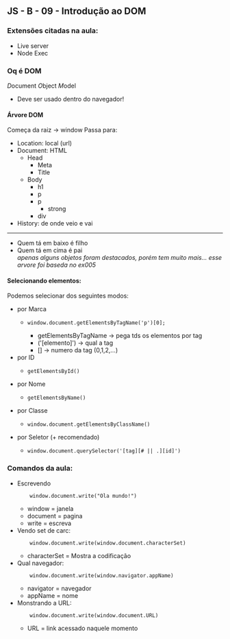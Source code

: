 ## JS - B - 09 - Introdução ao DOM

### Extensões citadas na aula:
* Live server 
* Node Exec
### Oq é DOM
*D*ocument
*O*bject
*M*odel

* Deve ser usado dentro do navegador!
#### Árvore DOM
Começa da raiz -> window
Passa para: 
<ul>
        <li>Location: local (url)</li>
        <li>Document: HTML
            <ul>
                <li>Head
                    <ul>
                        <li>Meta</li>
                        <li>Title</li>
                    </ul>
                </li>
                <li>Body
                    <ul>
                        <li>h1</li>
                        <li>p</li>
                        <li>p
                            <ul>
                                <li>strong</li>
                            </ul>
                        </li>
                        <li>div</li>
                    </ul>
                </li>
            </ul>
        </li>
        <li>History: de onde veio e vai</li>
</ul>

---
* Quem tá em baixo é filho
* Quem tá em cima é pai <br>
*apenas alguns objetos foram destacados, porém tem muito mais...*
*esse arvore foi baseda no ex005*
#### Selecionando elementos:
Podemos selecionar dos seguintes modos:
* por Marca
    *   ```` 
        window.document.getElementsByTagName('p')[0];
        ````
        * getElementsByTagName -> pega tds os elementos por tag 
        * ('[elemento]') -> qual a tag
        * [] -> numero da tag (0,1,2,...)
* por ID
    *   ````
        getElementsById()
        ````
* por Nome
    *   ````
        getElementsByName()
        ````
* por Classe
    *   ```` 
        window.document.getElementsByClassName()
        ````
* por Seletor (+ recomendado)
    *   ````
        window.document.querySelector('[tag][# || .][id]')
        ````

### Comandos da aula:

 * Escrevendo
    ```
        window.document.write("Ola mundo!")
    ```
    * window = janela 
    * document = pagina
    * write = escreva
* Vendo set de carc:
    ```` 
        window.document.write(window.document.characterSet)
    ````
    * characterSet = Mostra a codificação
* Qual navegador:
    ``` 
        window.document.write(window.navigator.appName)
    ```
    * navigator = navegador
    * appName = nome
* Monstrando a URL:
    ``` 
        window.document.write(window.document.URL)
    ```
    * URL = link acessado naquele momento